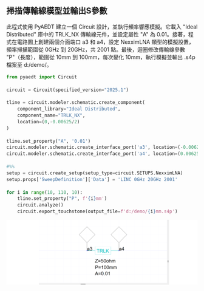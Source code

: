 掃描傳輸線模型並輸出S參數
---
此程式使用 PyAEDT 建立一個 Circuit 設計，並執行頻率響應模擬。它載入 "Ideal Distributed" 庫中的 TRLK_NX 傳輸線元件，並設定屬性 "A" 為 0.01。接著，程式在電路圖上創建兩個介面端口 a3 和 a4，設定 NexximLNA 類型的模擬設置，頻率掃描範圍從 0GHz 到 20GHz，共 2001 點。最後，迴圈修改傳輸線參數 "P"（長度），範圍從 10mm 到 100mm，每次變化 10mm，執行模擬並輸出 .s4p 檔案至 d:/demo/。
```python
from pyaedt import Circuit

circuit = Circuit(specified_version="2025.1")

tline = circuit.modeler.schematic.create_component(
    component_library="Ideal Distributed",
    component_name="TRLK_NX",
    location=(0,-0.00625/2)
)

tline.set_property("A", '0.01')
circuit.modeler.schematic.create_interface_port('a3', location=(-0.00625,0))
circuit.modeler.schematic.create_interface_port('a4', location=(0.00625,0))

#%%
setup = circuit.create_setup(setup_type=circuit.SETUPS.NexximLNA)
setup.props['SweepDefinition']['Data'] = 'LINC 0GHz 20GHz 2001'

for i in range(10, 110, 10):
    tline.set_property("P", f'{i}mm')
    circuit.analyze()
    circuit.export_touchstone(output_file=f'd:/demo/{i}mm.s4p')

```

![2025-02-25_05-38-47](/assets/2025-02-25_05-38-47.png)